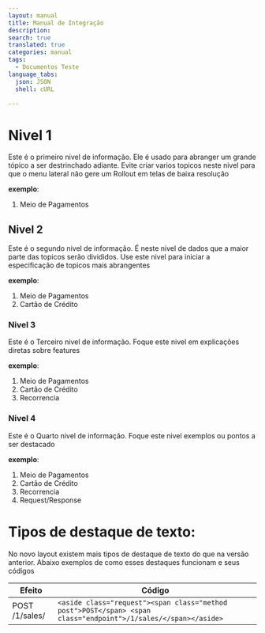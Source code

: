 ```yaml
---
layout: manual
title: Manual de Integração
description:
search: true
translated: true
categories: manual
tags:
  - Documentos Teste
language_tabs:
  json: JSON
  shell: cURL

---
```


# Nivel 1

Este é o primeiro nivel de informação. Ele é usado para abranger um grande tópico a ser destrinchado adiante.
Evite criar varios topicos neste nivel para que o menu lateral não gere um Rollout em telas de baixa resolução

**exemplo**: 

1. Meio de Pagamentos

## Nivel 2

Este é o segundo nivel de informação. É neste nivel de dados que a maior parte das topicos serão divididos. Use este nivel para iniciar a especificação de topicos mais abrangentes

**exemplo**: 

1. Meio de Pagamentos
2. Cartão de Crédito

### Nivel 3

Este é o Terceiro nivel de informação. Foque este nivel em explicações diretas sobre features

**exemplo**: 

1. Meio de Pagamentos
2. Cartão de Crédito
3. Recorrencia

### Nivel 4

Este é o Quarto nivel de informação. Foque este nivel exemplos ou pontos a ser destacado

**exemplo**: 

1. Meio de Pagamentos
2. Cartão de Crédito
3. Recorrencia
4. Request/Response


# Tipos de destaque de texto:

No novo layout existem mais tipos de destaque de texto do que na versão anterior. Abaixo exemplos de como esses destaques funcionam e seus códigos

|Efeito|Código|
|------|------|
|<aside class="request"><span class="method post">POST</span> <span class="endpoint">/1/sales/</span></aside>|`<aside class="request"><span class="method post">POST</span> <span class="endpoint">/1/sales/</span></aside>`|